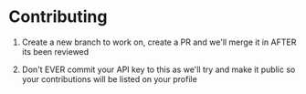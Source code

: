 # Contributing

1) Create a new branch to work on, create a PR and we'll merge it in AFTER its been reviewed

2) Don't EVER commit your API key to this as we'll try and make it public so your contributions will be listed on your profile
